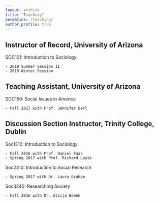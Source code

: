 ```yaml
---
layout: archive
title: "Teaching"
permalink: /teaching/
author_profile: true
---
```



Instructor of Record, University of Arizona
---------------
SOC101: Introduction to Sociology 

    - 2019 Summer Session II
    - 2019 Winter Session

Teaching Assistant, University of Arizona
---------------
SOC150: Social Issues in America

    - Fall 2017 with Prof. Jennifer Earl

Discussion Section Instructor, Trinity College, Dublin
---------------
Soc1310: Introduction to Sociology 

    - Fall 2016 with Prof. Daniel Faas
    - Spring 2017 with Prof. Richard Layte

Soc2310: Introduction to Social Research 

    - Spring 2017 with Dr. Laura Graham

Soc3240: Researching Society 

    - Fall 2016 with Dr. Alicja Bobek 

